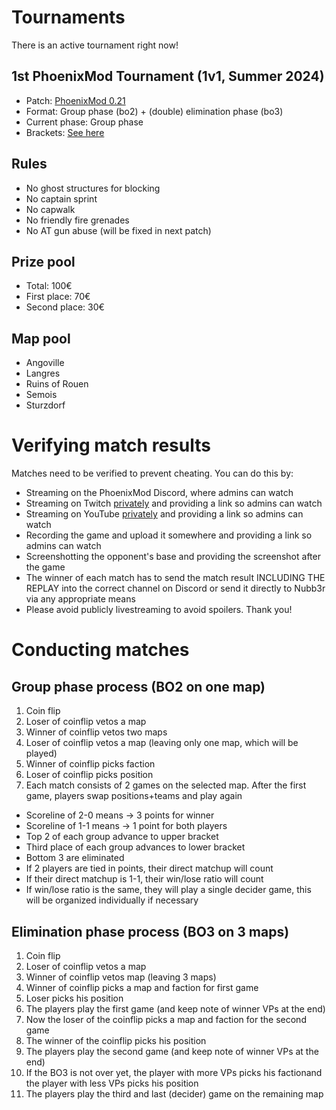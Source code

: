 # Tournaments
There is an active tournament right now!

## 1st PhoenixMod Tournament (1v1, Summer 2024)

- Patch: [PhoenixMod 0.21](https://github.com/Nubb3r/PhoenixMod/releases/tag/0.21)
- Format: Group phase (bo2) + (double) elimination phase (bo3)
- Current phase: Group phase
- Brackets: [See here](https://docs.google.com/spreadsheets/d/1OGbCECBkwzR7thj_DYLaMpKUiqQnQEAycPmMyq37Jvs/edit#gid=1007855922)

## Rules
- No ghost structures for blocking
- No captain sprint
- No capwalk
- No friendly fire grenades
- No AT gun abuse (will be fixed in next patch)

## Prize pool
- Total: 100€
- First place: 70€
- Second place: 30€

## Map pool
- Angoville
- Langres
- Ruins of Rouen
- Semois
- Sturzdorf

# Verifying match results
Matches need to be verified to prevent cheating. You can do this by:
- Streaming on the PhoenixMod Discord, where admins can watch
- Streaming on Twitch [privately](https://www.streamscheme.com/how-to-private-stream-on-twitch/) and providing a link so admins can watch
- Streaming on YouTube [privately](https://support.streamyard.com/hc/en-us/articles/4408476974740-How-do-I-Stream-Privately-to-YouTube) and providing a link so admins can watch
- Recording the game and upload it somewhere and providing a link so admins can watch
- Screenshotting the opponent's base and providing the screenshot after the game
- The winner of each match has to send the match result INCLUDING THE REPLAY into the correct channel on Discord or send it directly to Nubb3r via any appropriate means
- Please avoid publicly livestreaming to avoid spoilers. Thank you!

# Conducting matches

##  Group phase process (BO2 on one map)
1. Coin flip
2. Loser of coinflip vetos a map
3. Winner of coinflip vetos two maps
4. Loser of coinflip vetos a map (leaving only one map, which will be played)
6. Winner of coinflip picks faction
7. Loser of coinflip picks position
8. Each match consists of 2 games on the selected map. After the first game, players swap positions+teams and play again
- Scoreline of 2-0 means -> 3 points for winner
- Scoreline of 1-1 means -> 1 point for both players
- Top 2 of each group advance to upper bracket
- Third place of each group advances to lower bracket
- Bottom 3 are eliminated
- If 2 players are tied in points, their direct matchup will count
- If their direct matchup is 1-1, their win/lose ratio will count
- If win/lose ratio is the same, they will play a single decider game, this will be organized individually if necessary
   
## Elimination phase process (BO3 on 3 maps)
1. Coin flip
2. Loser of coinflip vetos a map
5. Winner of coinflip vetos map (leaving 3 maps)
6. Winner of coinflip picks a map and faction for first game
7. Loser picks his position
8. The players play the first game (and keep note of winner VPs at the end)
9. Now the loser of the coinflip picks a map and faction for the second game
10. The winner of the coinflip picks his position
11. The players play the second game (and keep note of winner VPs at the end)
12. If the BO3 is not over yet, the player with more VPs picks his factionand the player with less VPs picks his position
13. The players play the third and last (decider) game on the remaining map

